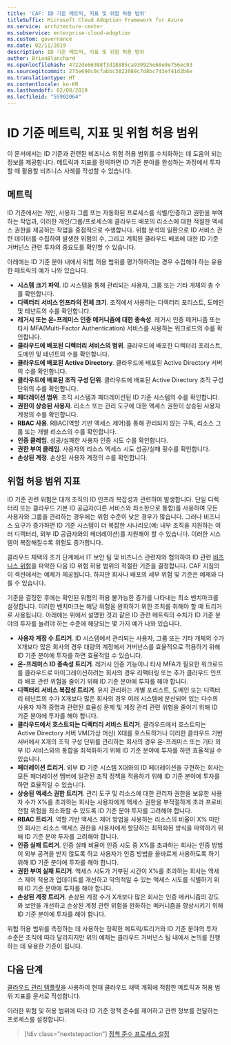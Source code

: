 ```yaml
---
title: 'CAF: ID 기준 메트릭, 지표 및 위험 허용 범위'
titleSuffix: Microsoft Cloud Adoption Framework for Azure
ms.service: architecture-center
ms.subservice: enterprise-cloud-adoption
ms.custom: governance
ms.date: 02/11/2019
description: ID 기준 메트릭, 지표 및 위험 허용 범위
author: BrianBlanchard
ms.openlocfilehash: 4722de66308f3d18885ca930925e68e0e756ec03
ms.sourcegitcommit: 273e690c0cfabbc3822089c7d8bc743ef41d2b6e
ms.translationtype: HT
ms.contentlocale: ko-KR
ms.lasthandoff: 02/08/2019
ms.locfileid: "55902064"
---
```

# <a name="identity-baseline-metrics-indicators-and-risk-tolerance"></a>ID 기준 메트릭, 지표 및 위험 허용 범위

이 문서에서는 ID 기준과 관련된 비즈니스 위험 허용 범위를 수치화하는 데 도움이 되는 정보를 제공합니다. 메트릭과 지표를 정의하면 ID 기준 분야를 완성하는 과정에서 투자할 때 활용할 비즈니스 사례를 작성할 수 있습니다.

## <a name="metrics"></a>메트릭

ID 기준에서는 개인, 사용자 그룹 또는 자동화된 프로세스를 식별/인증하고 권한을 부여하는 작업과, 이러한 개인/그룹/프로세스에 클라우드 배포의 리소스에 대한 적절한 액세스 권한을 제공하는 작업을 중점적으로 수행합니다. 위험 분석의 일환으로 ID 서비스 관련 데이터를 수집하여 발생한 위험의 수, 그리고 계획된 클라우드 배포에 대한 ID 기준 거버넌스 관련 투자의 중요도를 확인할 수 있습니다.

아래에는 ID 기준 분야 내에서 위험 허용 범위를 평가하하려는 경우 수집해야 하는 유용한 메트릭의 예가 나와 있습니다.

- **시스템 크기 파악**. ID 시스템을 통해 관리되는 사용자, 그룹 또는 기타 개체의 총 수를 확인합니다.
- **디렉터리 서비스 인프라의 전체 크기**. 조직에서 사용하는 디렉터리 포리스트, 도메인 및 테넌트의 수를 확인합니다.
- **레거시 또는 온-프레미스 인증 메커니즘에 대한 종속성**. 레거시 인증 메커니즘 또는 타사 MFA(Multi-Factor Authentication) 서비스를 사용하는 워크로드의 수를 확인합니다.
- **클라우드에 배포된 디렉터리 서비스의 범위**. 클라우드에 배포한 디렉터리 포리스트, 도메인 및 테넌트의 수를 확인합니다.
- **클라우드에 배포된 Active Directory**. 클라우드에 배포된 Active Directory 서버의 수를 확인합니다.
- **클라우드에 배포된 조직 구성 단위**. 클라우드에 배포된 Active Directory 조직 구성 단위의 수를 확인합니다.
- **페더레이션 범위**. 조직 시스템과 페더레이션된 ID 기준 시스템의 수를 확인합니다.  
- **권한이 상승된 사용자**. 리소스 또는 관리 도구에 대한 액세스 권한이 상승된 사용자 계정의 수를 확인합니다.
- **RBAC 사용**. RBAC(역할 기반 액세스 제어)를 통해 관리되지 않는 구독, 리소스 그룹 또는 개별 리소스의 수를 확인합니다.
- **인증 클레임**. 성공/실패한 사용자 인증 시도 수를 확인합니다.
- **권한 부여 클레임**. 사용자의 리소스 액세스 시도 성공/실패 횟수를 확인합니다.
- **손상된 계정**. 손상된 사용자 계정의 수를 확인합니다.

## <a name="risk-tolerance-indicators"></a>위험 허용 범위 지표

ID 기준 관련 위험은 대개 조직의 ID 인프라 복잡성과 관련하여 발생합니다. 단일 디렉터리 또는 클라우드 기본 ID 공급자(다른 서비스와 최소한으로 통합)를 사용하여 모든 사용자와 그룹을 관리하는 경우에는 위험 수준이 낮은 경우가 많습니다. 그러나 비즈니스 요구가 증가하면 ID 기준 시스템이 더 복잡한 시나리오(예: 내부 조직을 지원하는 여러 디렉터리, 외부 ID 공급자와의 페더레이션)를 지원해야 할 수 있습니다. 이러한 시스템이 복잡해질수록 위험도 증가합니다.

클라우드 채택의 초기 단계에서 IT 보안 팀 및 비즈니스 관련자와 협의하여 ID 관련 [비즈니스 위험](business-risks.md)을 파악한 다음 ID 위험 허용 범위의 적절한 기준을 결정합니다. CAF 지침의 이 섹션에서는 예제가 제공됩니다. 하지만 회사나 배포의 세부 위험 및 기준은 예제와 다를 수 있습니다.

기준을 결정한 후에는 확인된 위험의 허용 불가능한 증가를 나타내는 최소 벤치마크를 설정합니다. 이러한 벤치마크는 해당 위험을 완화하기 위한 조치를 취해야 할 때 트리거로 사용됩니다. 아래에는 위에서 설명한 것과 같은 ID 관련 메트릭의 수치가 ID 기준 분야의 투자를 늘려야 하는 수준에 해당되는 몇 가지 예가 나와 있습니다.

- **사용자 계정 수 트리거**. ID 시스템에서 관리되는 사용자, 그룹 또는 기타 개체의 수가 X개보다 많은 회사의 경우 대량의 계정에서 거버넌스를 효율적으로 적용하기 위해 ID 기준 분야에 투자를 하면 효율적일 수 있습니다.
- **온-프레미스 ID 종속성 트리거**. 레거시 인증 기능이나 타사 MFA가 필요한 워크로드를 클라우드로 마이그레이션하려는 회사의 경우 리팩터링 또는 추가 클라우드 인프라 배포 관련 위험을 줄이기 위해 ID 기준 분야에 투자를 해야 합니다.
- **디렉터리 서비스 복잡성 트리거**. 유지 관리하는 개별 포리스트, 도메인 또는 디렉터리 테넌트의 수가 X개보다 많은 회사의 경우 여러 시스템에 분산되어 있는 다수의 사용자 자격 증명과 관련된 효율성 문제 및 계정 관리 관련 위험을 줄이기 위해 ID 기준 분야에 투자를 해야 합니다.
- **클라우드에서 호스트되는 디렉터리 서비스 트리거**. 클라우드에서 호스트되는 Active Directory 서버 VM(가상 머신) X대를 호스트하거나 이러한 클라우드 기반 서버에서 X개의 조직 구성 단위를 관리하는 회사의 경우 온-프레미스 또는 기타 외부 ID 서비스와의 통합을 최적화하기 위해 ID 기준 분야에 투자를 하면 효율적일 수 있습니다.
- **페더레이션 트리거**. 외부 ID 기준 시스템 X대와의 ID 페더레이션을 구현하는 회사는 모든 페더레이션 멤버에 일관된 조직 정책을 적용하기 위해 ID 기준 분야에 투자를 하면 효율적일 수 있습니다.
- **상승된 액세스 권한 트리거**. 관리 도구 및 리소스에 대한 관리자 권한을 보유한 사용자 수가 X%를 초과하는 회사는 사용자에게 액세스 권한을 부적절하게 초과 프로비전할 위험을 최소화할 수 있도록 ID 기준 분야 투자를 고려해야 합니다.
- **RBAC 트리거**. 역할 기반 액세스 제어 방법을 사용하는 리소스의 비율이 X% 미만인 회사는 리소스 액세스 권한을 사용자에게 할당하는 최적화된 방식을 파악하기 위해 ID 기준 분야 투자를 고려해야 합니다.
- **인증 실패 트리거**. 인증 실패 비율이 인증 시도 중 X%를 초과하는 회사는 인증 방법이 외부 공격을 받지 않도록 하고 사용자가 인증 방법을 올바르게 사용하도록 하기 위해 ID 기준 분야에 투자를 해야 합니다.
- **권한 부여 실패 트리거**. 액세스 시도가 거부된 시간이 X%를 초과하는 회사는 액세스 제어 적용과 업데이트를 개선하고 악의적일 수 있는 액세스 시도를 식별하기 위해 ID 기준 분야에 투자를 해야 합니다.
- **손상된 계정 트리거**. 손상된 계정 수가 X개보다 많은 회사는 인증 메커니즘의 강도와 보안을 개선하고 손상된 계정 관련 위험을 완화하는 메커니즘을 향상시키기 위해 ID 기준 분야에 투자를 해야 합니다.

위험 허용 범위를 측정하는 데 사용하는 정확한 메트릭/트리거와 ID 기준 분야의 투자 수준은 조직에 따라 달라지지만 위의 예제는 클라우드 거버넌스 팀 내에서 논의를 진행하는 데 유용한 기준이 됩니다.

## <a name="next-steps"></a>다음 단계

[클라우드 관리 템플릿](./template.md)을 사용하여 현재 클라우드 채택 계획에 적합한 메트릭과 허용 범위 지표를 문서로 작성합니다.

이러한 위험 및 허용 범위에 따라 ID 기준 정책 준수를 제어하고 관련 정보를 전달하는 프로세스를 설정합니다.

> [!div class="nextstepaction"]
> [정책 준수 프로세스 설정](compliance-processes.md)
